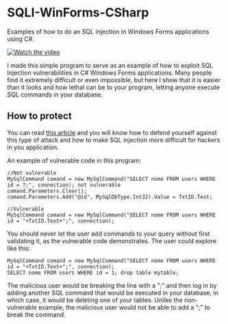 # SQLI-WinForms-CSharp
Examples of how to do an SQL injection in Windows Forms applications using C#.

[![Watch the video](https://i.imgur.com/pwocAB2.png)](https://youtu.be/6t5Cjgig11g)

I made this simple program to serve as an example of how to exploit SQL Injection vulnerabilities in C# Windows Forms applications. Many people find it extremely difficult or even impossible, but here I show that it is easier than it looks and how lethal can be to your program, letting anyone execute SQL commands in your database.

## How to protect
You can read <a href="http://csharphelper.com/blog/2014/08/protect-a-program-from-sql-injection-attacks-in-c/">this article</a> and you will know how to defend yourself against this type of attack and how to make SQL injection more difficult for hackers in you application.

An example of vulnerable code in this program:
```
//Not vulnerable
MySqlCommand comand = new MySqlCommand("SELECT nome FROM users WHERE id = ?;", connection); not vulnerable
comand.Parameters.Clear();
comand.Parameters.Add("@id", MySqlDbType.Int32).Value = TxtID.Text; 
```
```
//Vulnerable
MySqlCommand comand = new MySqlCommand("SELECT nome FROM users WHERE id = "+TxtID.Text+";", connection);
```
You should never let the user add commands to your query without first validating it, as the vulnerable code demonstrates. The user could explore like this:
```
MySqlCommand comand = new MySqlCommand("SELECT nome FROM users WHERE id = "+TxtID.Text+";", connection);
SELECT nome FROM users WHERE id = 1; drop table mytable;
```
The malicious user would be breaking the line with a ";" and then log in by adding another SQL command that would be executed in your database, in which case, it would be deleting one of your tables. Unlike the non-vulnerable example, the malicious user would not be able to add a ";" to break the command.
